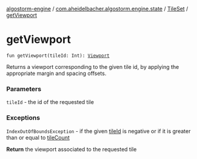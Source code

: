 [algostorm-engine](../../index.md) / [com.aheidelbacher.algostorm.engine.state](../index.md) / [TileSet](index.md) / [getViewport](.)

# getViewport

`fun getViewport(tileId: Int): `[`Viewport`](-viewport/index.md)

Returns a viewport corresponding to the given tile id, by applying the
appropriate margin and spacing offsets.

### Parameters

`tileId` - the id of the requested tile

### Exceptions

`IndexOutOfBoundsException` - if the given [tileId](get-viewport.md#com.aheidelbacher.algostorm.engine.state.TileSet$getViewport(kotlin.Int)/tileId) is negative or if
it is greater than or equal to [tileCount](tile-count.md)

**Return**
the viewport associated to the requested tile

